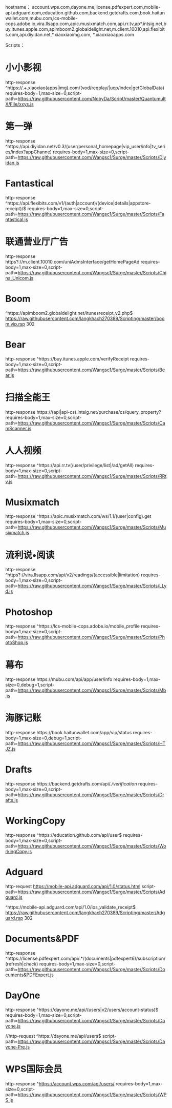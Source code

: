 hostname：
account.wps.com,dayone.me,license.pdfexpert.com,mobile-api.adguard.com,education.github.com,backend.getdrafts.com,book.haitunwallet.com,mubu.com,lcs-mobile-cops.adobe.io,vira.llsapp.com,apic.musixmatch.com,api.rr.tv,ap*.intsig.net,buy.itunes.apple.com,apimboom2.globaldelight.net,m.client.10010,api.flexibits.com,api.diyidan.net,*.xiaoxiaoimg.com, *.xiaoxiaoapps.com

Scripts：
# 小小影视
http-response ^https:\/\/.+\.xiaoxiao(apps|img)\.com\/(vod\/reqplay\/|ucp/index|getGlobalData) requires-body=1,max-size=0,script-path=https://raw.githubusercontent.com/NobyDa/Script/master/QuantumultX/File/xxys.js
# 第一弹
http-response ^https:\/\/api\.diyidan\.net\/v0\.3\/(user\/personal_homepage|vip_user\/info|tv_series\/index\?appChanne) requires-body=1,max-size=0,script-path=https://raw.githubusercontent.com/Wangsc1/Surge/master/Scripts/Diyidan.js
# Fantastical
http-response ^https:\/\/api\.flexibits\.com\/v1\/(auth|account)\/(device|details|appstore-receipt)\/$ requires-body=1,max-size=0,script-path=https://raw.githubusercontent.com/Wangsc1/Surge/master/Scripts/Fantastical.js
# 联通营业厅广告
http-response https?://m\.client\.10010\.com/uniAdmsInterface/getHomePageAd requires-body=1,max-size=0,script-path=https://raw.githubusercontent.com/Wangsc1/Surge/master/Scripts/China_Unicom.js
# Boom
^https:\/\/apimboom2\.globaldelight\.net\/itunesreceipt_v2\.php$ https://raw.githubusercontent.com/langkhach270389/Scripting/master/boom.vip.rsp 302
# Bear
http-response ^https:\/\/buy\.itunes\.apple\.com\/verifyReceipt requires-body=1,max-size=0,script-path=https://raw.githubusercontent.com/Wangsc1/Surge/master/Scripts/Bear.js
# 扫描全能王
http-response https:\/\/(api|api-cs)\.intsig\.net\/purchase\/cs\/query_property\? requires-body=1,max-size=0,script-path=https://raw.githubusercontent.com/Wangsc1/Surge/master/Scripts/CamScanner.js
# 人人视频
http-response ^https:\/\/api\.rr\.tv(\/user\/privilege\/list|\/ad\/getAll) requires-body=1,max-size=0,script-path=https://raw.githubusercontent.com/Wangsc1/Surge/master/Scripts/RRtv.js
# Musixmatch
http-response ^https:\/\/apic\.musixmatch\.com\/ws\/1.1\/(user|config)\.get requires-body=1,max-size=0,script-path=https://raw.githubusercontent.com/Wangsc1/Surge/master/Scripts/Musixmatch.js
# 流利说•阅读
http-response ^https?:\/\/vira\.llsapp\.com\/api\/v2\/readings\/(accessible|limitation) requires-body=1,max-size=0,script-path=https://raw.githubusercontent.com/Wangsc1/Surge/master/Scripts/LLyd.js
# Photoshop
http-response ^https:\/\/lcs-mobile-cops\.adobe\.io\/mobile_profile requires-body=1,max-size=0,script-path=https://raw.githubusercontent.com/Wangsc1/Surge/master/Scripts/PhotoShop.js
# 幕布
http-response https:\/\/mubu\.com\/api\/app\/user\/info requires-body=1,max-size=0,debug=1,script-path=https://raw.githubusercontent.com/Wangsc1/Surge/master/Scripts/Mb.js
# 海豚记账
http-response https:\/\/book\.haitunwallet\.com\/app\/vip\/status requires-body=1,max-size=0,debug=1,script-path=https://raw.githubusercontent.com/Wangsc1/Surge/master/Scripts/HTJZ.js
# Drafts
http-response https:\/\/backend\.getdrafts\.com\/api\/.*\/verification* requires-body=1,max-size=0,script-path=https://raw.githubusercontent.com/Wangsc1/Surge/master/Scripts/Drafts.js
# WorkingCopy
http-response ^https:\/\/education\.github\.com\/api\/user$ requires-body=1,max-size=0,script-path=https://raw.githubusercontent.com/Wangsc1/Surge/master/Scripts/WorkingCopy.js
# Adguard
http-request https://mobile-api.adguard.com/api/1.0/status.html script-path=https://raw.githubusercontent.com/Wangsc1/Surge/master/Scripts/Adguard.js

^https:\/\/mobile-api\.adguard\.com\/api\/1\.0\/ios_validate_receipt$ https://raw.githubusercontent.com/langkhach270389/Scripting/master/Adguard.rsp 302
# Documents&PDF
http-response ^https:\/\/license\.pdfexpert\.com\/api\/.*\/(documents|pdfexpert6)\/subscription\/(refresh$|check$) requires-body=1,max-size=0,script-path=https://raw.githubusercontent.com/Wangsc1/Surge/master/Scripts/Documents&PDFExpert.js
# DayOne
http-response ^https:\/\/dayone\.me\/api\/(users|v2\/users\/account-status)$ requires-body=1,max-size=0,script-path=https://raw.githubusercontent.com/Wangsc1/Surge/master/Scripts/Dayone.js

//http-request ^https:\/\/dayone\.me\/api\/users$ script-path=https://raw.githubusercontent.com/Wangsc1/Surge/master/Scripts/Dayone-Pre.js
# WPS国际会员
http-response ^https://account.wps.com/api/users/ requires-body=1,max-size=0,script-path=https://raw.githubusercontent.com/Wangsc1/Surge/master/Scripts/WPS.js